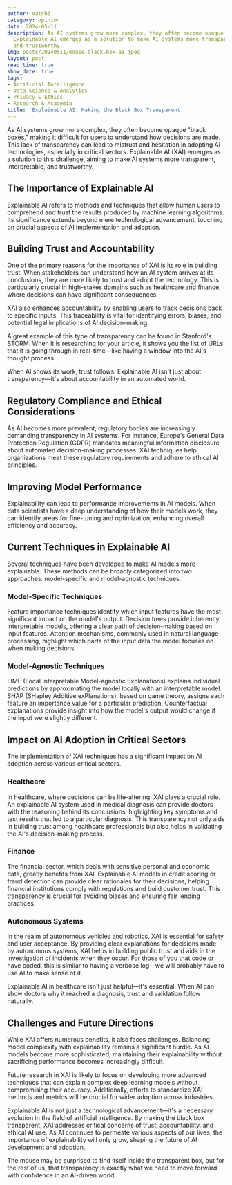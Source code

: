 ```yaml
---
author: Vatché
category: opinion
date: 2024-05-11
description: As AI systems grow more complex, they often become opaque black boxes.
  Explainable AI emerges as a solution to make AI systems more transparent, interpretable,
  and trustworthy.
img: posts/20240511/mouse-black-box-ai.jpeg
layout: post
read_time: true
show_date: true
tags:
- Artificial Intelligence
- Data Science & Analytics
- Privacy & Ethics
- Research & Academia
title: 'Explainable AI: Making the Black Box Transparent'
---
```


As AI systems grow more complex, they often become opaque "black boxes," making it difficult for users to understand how decisions are made. This lack of transparency can lead to mistrust and hesitation in adopting AI technologies, especially in critical sectors. Explainable AI (XAI) emerges as a solution to this challenge, aiming to make AI systems more transparent, interpretable, and trustworthy.

## The Importance of Explainable AI

Explainable AI refers to methods and techniques that allow human users to comprehend and trust the results produced by machine learning algorithms. Its significance extends beyond mere technological advancement, touching on crucial aspects of AI implementation and adoption.

## Building Trust and Accountability

One of the primary reasons for the importance of XAI is its role in building trust. When stakeholders can understand how an AI system arrives at its conclusions, they are more likely to trust and adopt the technology. This is particularly crucial in high-stakes domains such as healthcare and finance, where decisions can have significant consequences.

XAI also enhances accountability by enabling users to track decisions back to specific inputs. This traceability is vital for identifying errors, biases, and potential legal implications of AI decision-making.

A great example of this type of transparency can be found in Stanford's STORM. When it is researching for your article, it shows you the list of URLs that it is going through in real-time—like having a window into the AI's thought process.

<tweet>When AI shows its work, trust follows. Explainable AI isn't just about transparency—it's about accountability in an automated world.</tweet>

## Regulatory Compliance and Ethical Considerations

As AI becomes more prevalent, regulatory bodies are increasingly demanding transparency in AI systems. For instance, Europe's General Data Protection Regulation (GDPR) mandates meaningful information disclosure about automated decision-making processes. XAI techniques help organizations meet these regulatory requirements and adhere to ethical AI principles.

## Improving Model Performance

Explainability can lead to performance improvements in AI models. When data scientists have a deep understanding of how their models work, they can identify areas for fine-tuning and optimization, enhancing overall efficiency and accuracy.

## Current Techniques in Explainable AI

Several techniques have been developed to make AI models more explainable. These methods can be broadly categorized into two approaches: model-specific and model-agnostic techniques.

### Model-Specific Techniques

Feature importance techniques identify which input features have the most significant impact on the model's output. Decision trees provide inherently interpretable models, offering a clear path of decision-making based on input features. Attention mechanisms, commonly used in natural language processing, highlight which parts of the input data the model focuses on when making decisions.

### Model-Agnostic Techniques

LIME (Local Interpretable Model-agnostic Explanations) explains individual predictions by approximating the model locally with an interpretable model. SHAP (SHapley Additive exPlanations), based on game theory, assigns each feature an importance value for a particular prediction. Counterfactual explanations provide insight into how the model's output would change if the input were slightly different.

## Impact on AI Adoption in Critical Sectors

The implementation of XAI techniques has a significant impact on AI adoption across various critical sectors.

### Healthcare

In healthcare, where decisions can be life-altering, XAI plays a crucial role. An explainable AI system used in medical diagnosis can provide doctors with the reasoning behind its conclusions, highlighting key symptoms and test results that led to a particular diagnosis. This transparency not only aids in building trust among healthcare professionals but also helps in validating the AI's decision-making process.

### Finance

The financial sector, which deals with sensitive personal and economic data, greatly benefits from XAI. Explainable AI models in credit scoring or fraud detection can provide clear rationales for their decisions, helping financial institutions comply with regulations and build customer trust. This transparency is crucial for avoiding biases and ensuring fair lending practices.

### Autonomous Systems

In the realm of autonomous vehicles and robotics, XAI is essential for safety and user acceptance. By providing clear explanations for decisions made by autonomous systems, XAI helps in building public trust and aids in the investigation of incidents when they occur. For those of you that code or have coded, this is similar to having a verbose log—we will probably have to use AI to make sense of it.

<tweet>Explainable AI in healthcare isn't just helpful—it's essential. When AI can show doctors why it reached a diagnosis, trust and validation follow naturally.</tweet>

## Challenges and Future Directions

While XAI offers numerous benefits, it also faces challenges. Balancing model complexity with explainability remains a significant hurdle. As AI models become more sophisticated, maintaining their explainability without sacrificing performance becomes increasingly difficult.

Future research in XAI is likely to focus on developing more advanced techniques that can explain complex deep learning models without compromising their accuracy. Additionally, efforts to standardize XAI methods and metrics will be crucial for wider adoption across industries.

Explainable AI is not just a technological advancement—it's a necessary evolution in the field of artificial intelligence. By making the black box transparent, XAI addresses critical concerns of trust, accountability, and ethical AI use. As AI continues to permeate various aspects of our lives, the importance of explainability will only grow, shaping the future of AI development and adoption.

The mouse may be surprised to find itself inside the transparent box, but for the rest of us, that transparency is exactly what we need to move forward with confidence in an AI-driven world.